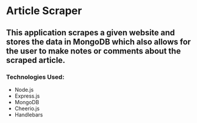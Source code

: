 # Article Scraper
This application scrapes a given website and stores the data in MongoDB which also allows for the user to make notes or comments about the scraped article.
---------

### Technologies Used:
* Node.js 
* Express.js
* MongoDB 
* Cheerio.js
* Handlebars
